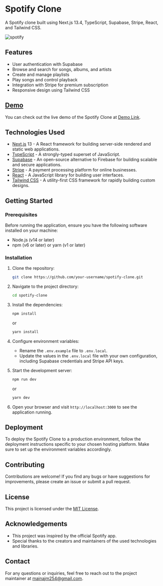 # Spotify Clone

A Spotify clone built using Next.js 13.4, TypeScript, Supabase, Stripe, React, and Tailwind CSS.

![spotify](https://github.com/MainaJoseph/Spotify-clone/assets/75726095/b0c89968-4db5-456b-864f-5f0fc9c13890)


## Features

- User authentication with Supabase
- Browse and search for songs, albums, and artists
- Create and manage playlists
- Play songs and control playback
- Integration with Stripe for premium subscription
- Responsive design using Tailwind CSS

## [Demo](https://spotify-clone-delta-azure.vercel.app/)

You can check out the live demo of the Spotify Clone at [Demo Link](https://spotify-clone-delta-azure.vercel.app/).

## Technologies Used

- [Next.js](https://nextjs.org/) 13 - A React framework for building server-side rendered and static web applications.
- [TypeScript](https://www.typescriptlang.org/) - A strongly-typed superset of JavaScript.
- [Supabase](https://supabase.io/) - An open-source alternative to Firebase for building scalable and secure applications.
- [Stripe](https://stripe.com/) - A payment processing platform for online businesses.
- [React](https://reactjs.org/) - A JavaScript library for building user interfaces.
- [Tailwind CSS](https://tailwindcss.com/) - A utility-first CSS framework for rapidly building custom designs.

## Getting Started

### Prerequisites

Before running the application, ensure you have the following software installed on your machine:

- Node.js (v14 or later)
- npm (v6 or later) or yarn (v1 or later)

### Installation

1. Clone the repository:

   ```bash
   git clone https://github.com/your-username/spotify-clone.git
   ```

2. Navigate to the project directory:

   ```bash
   cd spotify-clone
   ```

3. Install the dependencies:

   ```bash
   npm install
   ```

   or

   ```bash
   yarn install
   ```

4. Configure environment variables:

   - Rename the `.env.example` file to `.env.local`.
   - Update the values in the `.env.local` file with your own configuration, including Supabase credentials and Stripe API keys.

5. Start the development server:

   ```bash
   npm run dev
   ```

   or

   ```bash
   yarn dev
   ```

6. Open your browser and visit `http://localhost:3000` to see the application running.

## Deployment

To deploy the Spotify Clone to a production environment, follow the deployment instructions specific to your chosen hosting platform. Make sure to set up the environment variables accordingly.

## Contributing

Contributions are welcome! If you find any bugs or have suggestions for improvements, please create an issue or submit a pull request.

## License

This project is licensed under the [MIT License](LICENSE).

## Acknowledgements

- This project was inspired by the official Spotify app.
- Special thanks to the creators and maintainers of the used technologies and libraries.

## Contact

For any questions or inquiries, feel free to reach out to the project maintainer at [mainajm254@gmail.com](mainajm254@gmail.com).